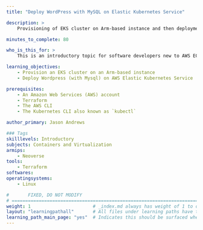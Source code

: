 ```yaml
---
title: "Deploy WordPress with MySQL on Elastic Kubernetes Service"

description: >
    Provisioning of EKS cluster on Arm-based instance and then deployment of Wordpress(with Mysql) on Elastic Kubernetes Service.

minutes_to_complete: 80

who_is_this_for: >
    This is an introductory topic for software developers new to AWS EC2, EKS, and Kubernetes.

learning_objectives:
    - Provision an EKS cluster on an Arm-based instance
    - Deploy Wordpress (with Mysql) on AWS Elastic Kubernetes Service

prerequisites:
    - An Amazon Web Services (AWS) account
    - Terraform
    - The AWS CLI
    - The Kubernetes CLI also known as `kubectl`

author_primary: Jason Andrews

### Tags
skilllevels: Introductory
subjects: Containers and Virtualization
armips:
    - Neoverse
tools:
    - Terraform
softwares:
operatingsystems:
    - Linux

#       FIXED, DO NOT MODIFY
# ================================================================================
weight: 1                       # _index.md always has weight of 1 to order correctly
layout: "learningpathall"       # All files under learning paths have this same wrapper
learning_path_main_page: "yes"  # Indicates this should be surfaced when looking for related content. Only set for _index.md of learning path content.
---
```

